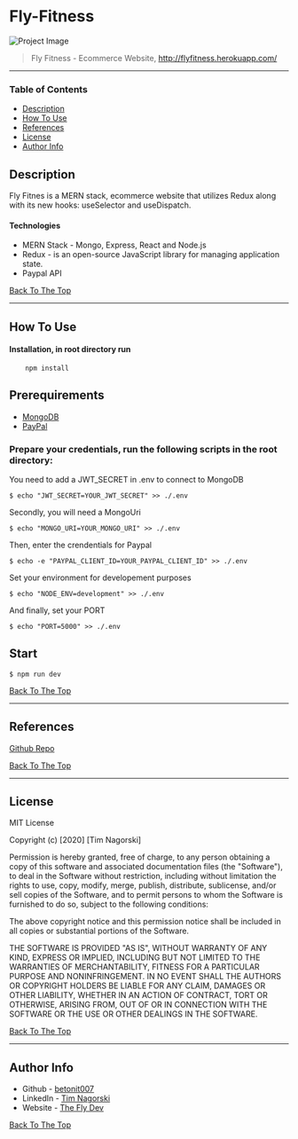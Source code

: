 # Fly-Fitness

![Project Image](https://res.cloudinary.com/dbb1t68vt/image/upload/v1606335518/flyfit_ps4rg7.png)

> Fly Fitness - Ecommerce Website, http://flyfitness.herokuapp.com/
---

### Table of Contents

- [Description](#description)
- [How To Use](#how-to-use)
- [References](#references)
- [License](#license)
- [Author Info](#author-info)

## Description

Fly Fitnes is a MERN stack, ecommerce website that utilizes Redux along with its new hooks: useSelector and useDispatch.

#### Technologies

- MERN Stack - Mongo, Express, React and Node.js
- Redux - is an open-source JavaScript library for managing application state. 
- Paypal API

[Back To The Top](#Fly-Fitness)

---

## How To Use

#### Installation, in root directory run
```terminal 
    npm install
```


## Prerequirements
- [MongoDB](https://mongodb.com)
- [PayPal](https://developer.paypal.com/home)

### Prepare your credentials, run the following scripts in the root directory:

You need to add a JWT_SECRET in .env to connect to MongoDB

```terminal
$ echo "JWT_SECRET=YOUR_JWT_SECRET" >> ./.env
```

Secondly, you will need a MongoUri
```terminal
$ echo "MONGO_URI=YOUR_MONGO_URI" >> ./.env
```

Then, enter the crendentials for Paypal
```terminal
$ echo -e "PAYPAL_CLIENT_ID=YOUR_PAYPAL_CLIENT_ID" >> ./.env
```

Set your environment for developement purposes
```terminal
$ echo "NODE_ENV=development" >> ./.env
```

And finally, set your PORT
```terminal
$ echo "PORT=5000" >> ./.env
```

## Start
```terminal
$ npm run dev
```


[Back To The Top](#Fly-Fitness)

---
## References
[Github Repo](https://github.com/betonit007/mernChat)

[Back To The Top](#Fly-Fitness)

---

## License

MIT License

Copyright (c) [2020] [Tim Nagorski]

Permission is hereby granted, free of charge, to any person obtaining a copy
of this software and associated documentation files (the "Software"), to deal
in the Software without restriction, including without limitation the rights
to use, copy, modify, merge, publish, distribute, sublicense, and/or sell
copies of the Software, and to permit persons to whom the Software is
furnished to do so, subject to the following conditions:

The above copyright notice and this permission notice shall be included in all
copies or substantial portions of the Software.

THE SOFTWARE IS PROVIDED "AS IS", WITHOUT WARRANTY OF ANY KIND, EXPRESS OR
IMPLIED, INCLUDING BUT NOT LIMITED TO THE WARRANTIES OF MERCHANTABILITY,
FITNESS FOR A PARTICULAR PURPOSE AND NONINFRINGEMENT. IN NO EVENT SHALL THE
AUTHORS OR COPYRIGHT HOLDERS BE LIABLE FOR ANY CLAIM, DAMAGES OR OTHER
LIABILITY, WHETHER IN AN ACTION OF CONTRACT, TORT OR OTHERWISE, ARISING FROM,
OUT OF OR IN CONNECTION WITH THE SOFTWARE OR THE USE OR OTHER DEALINGS IN THE
SOFTWARE.

[Back To The Top](#Fly-Fitness)

---

## Author Info

- Github - [betonit007](https://github.com/betonit007)
- LinkedIn - [Tim Nagorski](https://www.linkedin.com/in/tim-nagorski-7a188091/)
- Website - [The Fly Dev](https://theflydev.com)

[Back To The Top](#Fly-Fitness)
